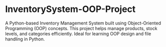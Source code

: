 # InventorySystem-OOP-Project
A Python-based Inventory Management System built using Object-Oriented Programming (OOP) concepts. This project helps manage products, stock levels, and categories efficiently. Ideal for learning OOP design and file handling in Python.
